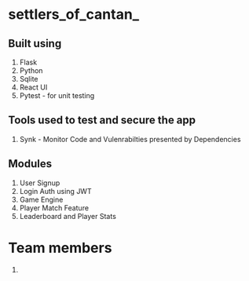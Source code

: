 # settlers_of_cantan_

## Built using 
1. Flask 
2. Python 
3. Sqlite
4. React UI
5. Pytest - for unit testing

## Tools used to test and secure the app 
1. Synk - Monitor Code and Vulenrabilties presented by Dependencies
   

## Modules
1. User Signup
2. Login Auth using JWT 
3. Game Engine
4. Player Match Feature
5. Leaderboard and Player Stats


# Team members
1. 
